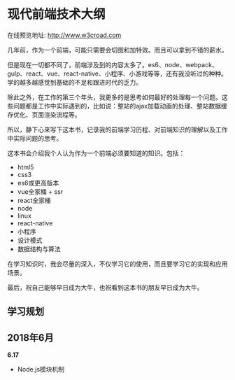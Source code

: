 # 现代前端技术大纲

在线预览地址: http://www.w3croad.com

几年前，作为一个前端，可能只需要会切图和加特效。而且可以拿到不错的薪水。

但是现在一切都不同了，前端涉及到的内容太多了。es6、node、webpack、gulp、react、vue、react-native、小程序、小游戏等等，还有我没听过的种种。学的越多越感觉到基础的不足和跟进时代的乏力。

除此之外，在工作的第三个年头，我更多的是思考如何最好的处理每一个问题。这些问题都是工作中实际遇到的，比如说：整站的ajax加载动画的处理、整站数据缓存优化、页面渲染流程等。

所以，静下心来写下这本书，记录我的前端学习历程、对前端知识的理解以及工作中实际问题的思考。

这本书会介绍我个人认为作为一个前端必须要知道的知识。包括：

- html5
- css3
- es6或更高版本
- vue全家桶 + ssr
- react全家桶
- node
- linux
- react-native
- 小程序
- 设计模式
- 数据结构与算法

在学习知识时，我会尽量的深入，不仅学习它的使用，而且要学习它的实现和应用场景。

最后，祝自己能够早日成为大牛，也祝看到这本书的朋友早日成为大牛。


## 学习规划

## 2018年6月

**6.17**

- Node.js模块机制


